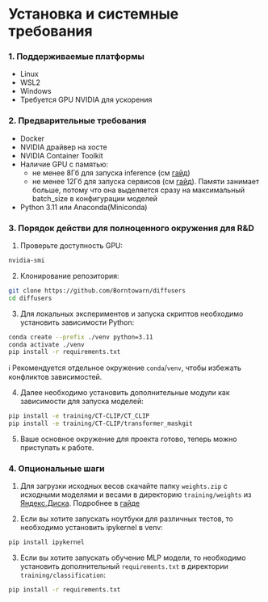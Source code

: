# Установка и системные требования

### 1. Поддерживаемые платформы
- Linux
- WSL2
- Windows
- Требуется GPU NVIDIA для ускорения

### 2. Предварительные требования
- Docker
- NVIDIA драйвер на хосте
- NVIDIA Container Toolkit
- Наличие GPU с памятью:
    - не менее 8Гб для запуска inference (см [гайд](./quick_start.md#1-быстрый-старт-внутреннего-тестирования-на-400-кт-из-заранее-подготовленного-образа))
    - не менее 12Гб для запуска сервисов (см [гайд](./quick_start.md#2-быстрый-старт-сервисов-из-заранее-подготовленных-образов)). Памяти занимает больше, потому что она выделяется сразу на максимальный batch_size в конфигурации моделей
- Python 3.11 или Anaconda(Miniconda)

### 3. Порядок действи для полноценного окружения для R&D

1. Проверьте доступность GPU:
```bash
nvidia-smi
```

2. Клонирование репозитория:
```bash
git clone https://github.com/Borntowarn/diffusers
cd diffusers
```

3. Для локальных экспериментов и запуска скриптов необходимо установить зависимости Python:
```bash
conda create --prefix ./venv python=3.11
conda activate ./venv
pip install -r requirements.txt
```

ℹ️ Рекомендуется отдельное окружение `conda`/`venv`, чтобы избежать конфликтов зависимостей.

4. Далее необходимо установить дополнительные модули как зависимости для запуска моделей:
```bash
pip install -e training/CT-CLIP/CT_CLIP
pip install -e training/CT-CLIP/transformer_maskgit
```
5. Ваше основное окружение для проекта готово, теперь можно приступать к работе.

### 4. Опциональные шаги

1. Для загрузки исходных весов скачайте папку `weights.zip` с исходными моделями и весами в директорию `training/weights` из [Яндекс.Диска](https://disk.yandex.ru/d/nq0x0-Ivx93VJw). Подробнее в [гайде](./models.md#3-скачивание-исходных-моделей)


2. Если вы хотите запускать ноутбуки для различных тестов, то необходимо установить ipykernel в venv:
```bash
pip install ipykernel
```

3. Если вы хотите запускать обучение MLP модели, то необходимо установить дополнительный `requirements.txt` в директории `training/classification`:
```bash
pip install -r requirements.txt
```
